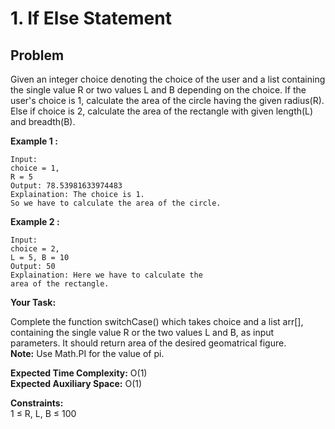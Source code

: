 # 1. If Else Statement

## Problem

Given an integer choice denoting the choice of the user and a list containing the single value R or two values L and B depending on the choice.
If the user's choice is 1, calculate the area of the circle having the given radius(R).  
Else if choice is 2, calculate the area of the rectangle with given length(L) and breadth(B).

**Example 1 :**

```
Input:
choice = 1,
R = 5
Output: 78.53981633974483
Explaination: The choice is 1.
So we have to calculate the area of the circle.
```

**Example 2 :**

```
Input:
choice = 2,
L = 5, B = 10
Output: 50
Explaination: Here we have to calculate the
area of the rectangle.
```

**Your Task:**

Complete the function switchCase() which takes choice and a list arr[], containing the single value R or the two values L and B, as input parameters. It should return area of the desired geomatrical figure.  
**Note:** Use Math.PI for the value of pi.

**Expected Time Complexity:** O(1)  
**Expected Auxiliary Space:** O(1)

**Constraints:**  
1 ≤ R, L, B ≤ 100
